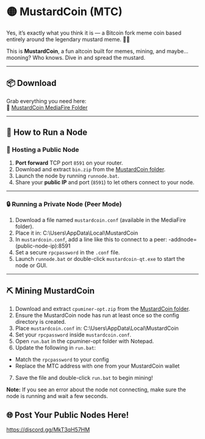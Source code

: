 # 🟡 MustardCoin (MTC)

Yes, it’s exactly what you think it is — a Bitcoin fork meme coin based entirely around the legendary mustard meme. 🍯🌭

This is **MustardCoin**, a fun altcoin built for memes, mining, and maybe... mooning? Who knows. Dive in and spread the mustard.

---

## 📦 Download

Grab everything you need here:  
🔗 [MustardCoin MediaFire Folder](https://www.mediafire.com/folder/1nx9no4h8u5rh/MustardCoin)

---

## 🚀 How to Run a Node

### 📡 Hosting a Public Node

1. **Port forward** TCP port `8591` on your router.
2. Download and extract `bin.zip` from the [MustardCoin folder](https://www.mediafire.com/folder/1nx9no4h8u5rh/MustardCoin).
3. Launch the node by running `runnode.bat`.
4. Share your **public IP** and port (`8591`) to let others connect to your node.

---

### 🔒 Running a Private Node (Peer Mode)

1. Download a file named `mustardcoin.conf` (available in the MediaFire folder).
2. Place it in:  C:\Users<your-username>\AppData\Local\MustardCoin
3. In `mustardcoin.conf`, add a line like this to connect to a peer: -addnode=(public-node-ip):8591
4. Set a secure `rpcpassword` in the `.conf` file.
5. Launch `runnode.bat` or double-click `mustardcoin-qt.exe` to start the node or GUI.

---

## ⛏️ Mining MustardCoin

1. Download and extract `cpuminer-opt.zip` from the [MustardCoin folder](https://www.mediafire.com/folder/1nx9no4h8u5rh/MustardCoin).
2. Ensure the MustardCoin node has run at least once so the config directory is created.
3. Place `mustardcoin.conf` in: C:\Users<your-username>\AppData\Local\MustardCoin
4. Set your `rpcpassword` inside `mustardcoin.conf`.
5. Open `run.bat` in the cpuminer-opt folder with Notepad.
6. Update the following in `run.bat`:
- Match the `rpcpassword` to your config
- Replace the MTC address with one from your MustardCoin wallet
7. Save the file and double-click `run.bat` to begin mining!

**Note:** If you see an error about the node not connecting, make sure the node is running and wait a few seconds.

## 🌐 Post Your Public Nodes Here!
https://discord.gg/MkT3qH57HM


